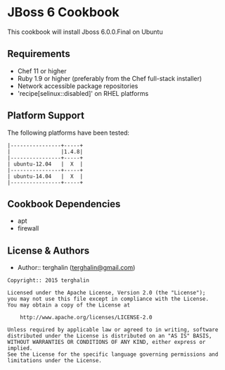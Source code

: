 JBoss 6 Cookbook
=====================

This cookbook will install Jboss 6.0.0.Final on Ubuntu

Requirements
------------
- Chef 11 or higher
- Ruby 1.9 or higher (preferably from the Chef full-stack installer)
- Network accessible package repositories
- 'recipe[selinux::disabled]' on RHEL platforms

Platform Support
----------------
The following platforms have been tested:

```
|----------------+-----+
|                |1.4.8|
|----------------+-----+
| ubuntu-12.04   |  X  |
|----------------+-----+
| ubuntu-14.04   |  X  |
|----------------+-----+
```

Cookbook Dependencies
------------
- apt
- firewall

License & Authors
-----------------
- Author:: terghalin (<terghalin@gmail.com>)


```text
Copyright:: 2015 terghalin

Licensed under the Apache License, Version 2.0 (the "License");
you may not use this file except in compliance with the License.
You may obtain a copy of the License at

    http://www.apache.org/licenses/LICENSE-2.0

Unless required by applicable law or agreed to in writing, software
distributed under the License is distributed on an "AS IS" BASIS,
WITHOUT WARRANTIES OR CONDITIONS OF ANY KIND, either express or implied.
See the License for the specific language governing permissions and
limitations under the License.
```
